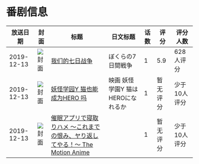 # 番剧信息

|放送日期|封面|标题|日文标题|话数|评分|评分人数|
|---|---|---|---|---|---|---|
|2019-12-13|![封面](https://lain.bgm.tv/pic/cover/c/8b/a9/245671_vHT3U.jpg)|[我们的七日战争](https://bangumi.tv/subject/245671)|ぼくらの7日間戦争|1|5.9|628人评分|
|2019-12-13|![封面](https://lain.bgm.tv/pic/cover/c/77/47/277457_SaIIV.jpg)|[妖怪学园Y 猫也能成为HERO 吗](https://bangumi.tv/subject/277457)|映画 妖怪学園Y 猫はHEROになれるか|1|暂无评分|少于10人评分|
|2019-12-13|![封面](https://bangumi.tv/img/no_icon_subject.png)|[催眠アプリで寝取りハメ ～これまでの恨み、ヤり返してやる！～ The Motion Anime](https://bangumi.tv/subject/344437)||1|暂无评分|少于10人评分|

